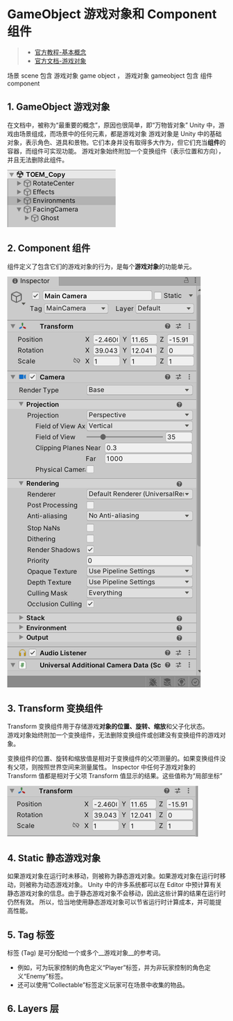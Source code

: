 <!--
 * @features: 功能
 * @description: 说明
 * @Date: 2022-05-22 13:30:29
 * @Author: judu233(769471424@qq.com)
 * @LastEditTime: 2022-06-01 00:05:55
 * @LastEditors: judu233
-->
# GameObject 游戏对象和 Component 组件
> - [官方教程-基本概念](https://learn.unity.com/tutorial/essential-unity-concepts?language=en&courseId=5d532306edbc2a1334dd9aa8)   
> - [官方文档-游戏对象](https://docs.unity.cn/cn/2021.1/Manual/GameObjects.html)

场景 scene 包含 游戏对象 game object ， 游戏对象 gameobject 包含 组件 component

## 1. GameObject 游戏对象
在文档中，被称为“最重要的概念”，原因也很简单，即“万物皆对象”
Unity 中，游戏由场景组成，而场景中的任何元素，都是游戏对象
游戏对象是 Unity 中的基础对象，表示角色、道具和景物。它们本身并没有取得多大作为，但它们充当**组件**的容器，而组件可实现功能。
游戏对象始终附加一个变换组件（表示位置和方向），并且无法删除此组件。  

![](../../imgs/unity/base/01_gameObject.png)

## 2. Component 组件
组件定义了包含它们的游戏对象的行为，是每个**游戏对象**的功能单元。

![](../../imgs/unity/base/01_component.png)

## 3. Transform 变换组件
Transform 变换组件用于存储游戏**对象的位置、旋转、缩放**和父子化状态。  
游戏对象始终附加一个变换组件，无法删除变换组件或创建没有变换组件的游戏对象。 

变换组件的位置、旋转和缩放值是相对于变换组件的父项测量的。如果变换组件没有父项，则按照世界空间来测量属性。
Inspector 中任何子游戏对象的 Transform 值都是相对于父项 Transform 值显示的结果。这些值称为“局部坐标”

![](../../imgs/unity/base/01_transForm.png)

## 4. Static 静态游戏对象
如果游戏对象在运行时未移动，则被称为静态游戏对象。如果游戏对象在运行时移动，则被称为动态游戏对象。
Unity 中的许多系统都可以在 Editor 中预计算有关静态游戏对象的信息。由于静态游戏对象不会移动，因此这些计算的结果在运行时仍然有效。
所以，恰当地使用静态游戏对象可以节省运行时计算成本，并可能提高性能。


## 5. Tag 标签
标签 (Tag) 是可分配给一个或多个__游戏对象__的参考词。

- 例如，可为玩家控制的角色定义“Player”标签，并为非玩家控制的角色定义“Enemy”标签。
- 还可以使用“Collectable”标签定义玩家可在场景中收集的物品。

## 6. Layers 层

